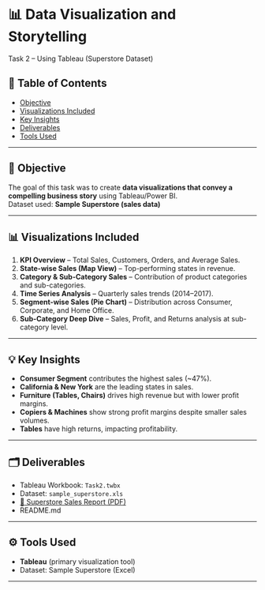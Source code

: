 # 📊 Data Visualization and Storytelling  
Task 2 – Using Tableau (Superstore Dataset)

## 🔗 Table of Contents
- [Objective](#-objective)
- [Visualizations Included](#-visualizations-included)
- [Key Insights](#-key-insights)
- [Deliverables](#-deliverables)
- [Tools Used](#-tools-used)


---

## 🎯 Objective
The goal of this task was to create **data visualizations that convey a compelling business story** using Tableau/Power BI.  
Dataset used: **Sample Superstore (sales data)**  

---

## 📊 Visualizations Included
1. **KPI Overview** – Total Sales, Customers, Orders, and Average Sales.  
2. **State-wise Sales (Map View)** – Top-performing states in revenue.  
3. **Category & Sub-Category Sales** – Contribution of product categories and sub-categories.  
4. **Time Series Analysis** – Quarterly sales trends (2014–2017).  
5. **Segment-wise Sales (Pie Chart)** – Distribution across Consumer, Corporate, and Home Office.  
6. **Sub-Category Deep Dive** – Sales, Profit, and Returns analysis at sub-category level.  

---

## 💡 Key Insights
- **Consumer Segment** contributes the highest sales (~47%).  
- **California & New York** are the leading states in sales.  
- **Furniture (Tables, Chairs)** drives high revenue but with lower profit margins.  
- **Copiers & Machines** show strong profit margins despite smaller sales volumes.  
- **Tables** have high returns, impacting profitability.  

---

## 🗂 Deliverables
- Tableau Workbook: `Task2.twbx`  
- Dataset: `sample_superstore.xls`  
- [📄 Superstore Sales Report (PDF)](Super%20store%20sales.pdf)
- README.md  

---

## ⚙️ Tools Used
- **Tableau** (primary visualization tool)  
- Dataset: Sample Superstore (Excel)  

---
